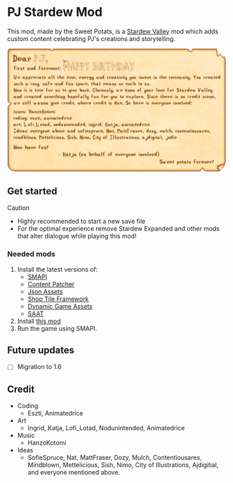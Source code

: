 # PJ Stardew Mod
This mod, made by the Sweet Potats, is a [Stardew Valley](http://stardewvalley.net/) mod which adds custom content celebrating PJ's creations and storytelling.

![Credit image](Unbenanntes_Projekt.webp "Credit")

## Get started
>[!CAUTION]
> * Highly recommended to start a new save file
> * For the optimal experience remove Stardew Expanded and other mods that alter dialogue while playing this mod!

### Needed mods
1. Install the latest versions of:
   * [SMAPI](https://smapi.io/)
   * [Content Patcher](https://www.nexusmods.com/stardewvalley/mods/1915)
   * [Json Assets](https://www.nexusmods.com/stardewvalley/mods/1720)
   * [Shop Tile Framework](https://www.nexusmods.com/stardewvalley/mods/5005) 
   * [Dynamic Game Assets](https://www.nexusmods.com/stardewvalley/mods/9365) 
   * [SAAT](https://www.nexusmods.com/stardewvalley/mods/10747)
2. Install [this mod](https://github.com/animatedrice/DefinitelyNotASecretMod/releases/download/v.1.0.1/PjStardewMod.zip)
3. Run the game using SMAPI.

## Future updates 
- [ ] Migration to 1.6
  
 ## Credit
 * Coding
     * Eszti, Animatedrice
 * Art
     * Ingrid, Katja, Lofi_Lotad, Nodunintended, Animatedrice
* Music
     * HanzoKotomi
* Ideas
   * SofieSpruce, Nat, MattFraser, Dozy, Mulch, Contentiousares, Mindblown, Mettelicious, Sish, Nimo, City of Illustrations, Ajdigitial, and everyone mentioned above.
 

